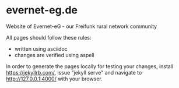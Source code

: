 # evernet-eg.de
Website of Evernet-eG - our Freifunk rural network community

All pages should follow these rules:
* written using asciidoc
* changes are verified using aspell

In order to generate the pages locally for testing your changes,
install https://jekyllrb.com/, issue "jekyll serve" and navigate to
http://127.0.0.1:4000/ with your browser.
